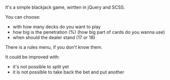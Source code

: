 It's a simple blackjack game, wirtten in jQuery and SCSS.

You can choose:
- with how many decks do you want to play
- how big is the penetration (%) (how big part of cards do you wanna use)
- when should the dealer stand (17 or 18)

There is a rules menu, if you don't know them.

It could be improved with:
- it's not possible to split yet
- it is not possible to take back the bet and put another
